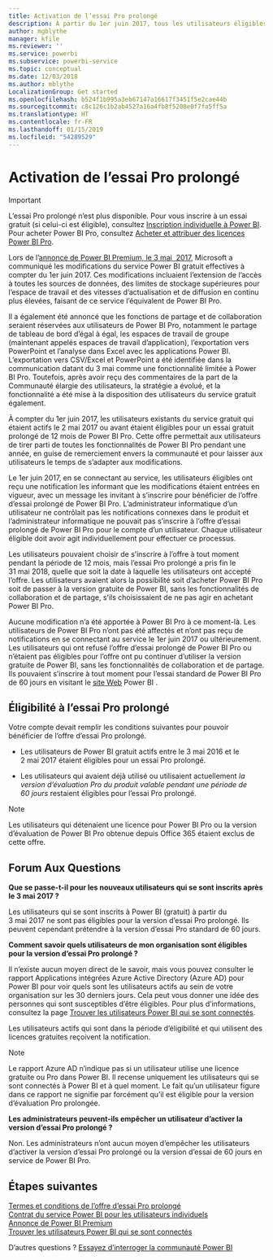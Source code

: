 ```yaml
---
title: Activation de l’essai Pro prolongé
description: À partir du 1er juin 2017, tous les utilisateurs éligibles pourront choisir l’essai Pro prolongé du service Power BI.
author: mgblythe
manager: kfile
ms.reviewer: ''
ms.service: powerbi
ms.subservice: powerbi-service
ms.topic: conceptual
ms.date: 12/03/2018
ms.author: mblythe
LocalizationGroup: Get started
ms.openlocfilehash: b524f1b995a3eb67147a16617f3451f5e2cae44b
ms.sourcegitcommit: c8c126c1b2ab4527a16a4fb8f5208e0f7fa5ff5a
ms.translationtype: HT
ms.contentlocale: fr-FR
ms.lasthandoff: 01/15/2019
ms.locfileid: "54289529"
---
```

# <a name="extended-pro-trial-activation"></a>Activation de l’essai Pro prolongé

> [!IMPORTANT]
> L’essai Pro prolongé n’est plus disponible. Pour vous inscrire à un essai gratuit (si celui-ci est éligible), consultez [Inscription individuelle à Power BI](service-self-service-signup-for-power-bi.md). Pour acheter Power BI Pro, consultez [Acheter et attribuer des licences Power BI Pro](service-admin-purchasing-power-bi-pro.md).

Lors de l’[annonce de Power BI Premium, le 3 mai  2017](https://powerbi.microsoft.com/blog/microsoft-accelerates-modern-bi-adoption-with-power-bi-premium/), Microsoft a communiqué les modifications du service Power BI gratuit effectives à compter du 1er juin 2017. Ces modifications incluaient l’extension de l’accès à toutes les sources de données, des limites de stockage supérieures pour l’espace de travail et des vitesses d’actualisation et de diffusion en continu plus élevées, faisant de ce service l’équivalent de Power BI Pro.

Il a également été annoncé que les fonctions de partage et de collaboration seraient réservées aux utilisateurs de Power BI Pro, notamment le partage de tableau de bord d’égal à égal, les espaces de travail de groupe (maintenant appelés espaces de travail d’application), l’exportation vers PowerPoint et l’analyse dans Excel avec les applications Power BI. L’exportation vers CSV/Excel et PowerPoint a été identifiée dans la communication datant du 3 mai comme une fonctionnalité limitée à Power BI Pro. Toutefois, après avoir reçu des commentaires de la part de la Communauté élargie des utilisateurs, la stratégie a évolué, et la fonctionnalité a été mise à la disposition des utilisateurs du service gratuit également.

À compter du 1er juin 2017, les utilisateurs existants du service gratuit qui étaient actifs le 2 mai 2017 ou avant étaient éligibles pour un essai gratuit prolongé de 12 mois de Power BI Pro. Cette offre permettait aux utilisateurs de tirer parti de toutes les fonctionnalités de Power BI Pro pendant une année, en guise de remerciement envers la communauté et pour laisser aux utilisateurs le temps de s’adapter aux modifications.

Le 1er juin 2017, en se connectant au service, les utilisateurs éligibles ont reçu une notification les informant que les modifications étaient entrées en vigueur, avec un message les invitant à s’inscrire pour bénéficier de l’offre d’essai prolongé de Power BI Pro. L’administrateur informatique d’un utilisateur ne contrôlait pas les notifications connexes dans le produit et l’administrateur informatique ne pouvait pas s’inscrire à l’offre d’essai prolongé de Power BI Pro pour le compte d’un utilisateur. Chaque utilisateur éligible doit avoir agit individuellement pour effectuer ce processus.

Les utilisateurs pouvaient choisir de s’inscrire à l’offre à tout moment pendant la période de 12 mois, mais l’essai Pro prolongé a pris fin le 31 mai 2018, quelle que soit la date à laquelle les utilisateurs ont accepté l’offre. Les utilisateurs avaient alors la possibilité soit d’acheter Power BI Pro soit de passer à la version gratuite de Power BI, sans les fonctionnalités de collaboration et de partage, s’ils choisissaient de ne pas agir en achetant Power BI Pro.

Aucune modification n’a été apportée à Power BI Pro à ce moment-là. Les utilisateurs de Power BI Pro n’ont pas été affectés et n’ont pas reçu de notifications en se connectant au service le 1er juin 2017 ou ultérieurement. Les utilisateurs qui ont refusé l’offre d’essai prolongé de Power BI Pro ou n’étaient pas éligibles pour l’offre ont pu continuer d’utiliser la version gratuite de Power BI, sans les fonctionnalités de collaboration et de partage. Ils pouvaient s’inscrire à tout moment pour l’essai standard de Power BI Pro de 60 jours en visitant le [site Web](https://powerbi.microsoft.com/get-started/) Power BI .

## <a name="eligibility-for-extended-pro-trial"></a>Éligibilité à l’essai Pro prolongé

Votre compte devait remplir les conditions suivantes pour pouvoir bénéficier de l’offre d’essai Pro prolongé.

* Les utilisateurs de Power BI gratuit actifs entre le 3 mai 2016 et le 2 mai 2017 étaient éligibles pour un essai Pro prolongé.

* Les utilisateurs qui avaient déjà utilisé ou utilisaient actuellement *la version d’évaluation Pro du produit valable pendant une période de 60 jours* restaient éligibles pour l’essai Pro prolongé.

> [!NOTE]
> Les utilisateurs qui détenaient une licence pour Power BI Pro ou la version d’évaluation de Power BI Pro obtenue depuis Office 365 étaient exclus de cette offre.

## <a name="frequently-asked-questions"></a>Forum Aux Questions

**Que se passe-t-il pour les nouveaux utilisateurs qui se sont inscrits après le 3 mai 2017 ?**

Les utilisateurs qui se sont inscrits à Power BI (gratuit) à partir du 3 mai 2017 ne sont pas éligibles pour la version d’essai Pro prolongé. Ils peuvent cependant prétendre à la version d’essai Pro standard de 60 jours.

**Comment savoir quels utilisateurs de mon organisation sont éligibles pour la version d’essai Pro prolongé ?**

Il n’existe aucun moyen direct de le savoir, mais vous pouvez consulter le rapport Applications intégrées Azure Active Directory (Azure AD) pour Power BI pour voir quels sont les utilisateurs actifs au sein de votre organisation sur les 30 derniers jours. Cela peut vous donner une idée des personnes qui sont susceptibles d’être éligibles. Pour plus d’informations, consultez la page [Trouver les utilisateurs Power BI qui se sont connectés](service-admin-access-usage.md).

Les utilisateurs actifs qui sont dans la période d’éligibilité et qui utilisent des licences gratuites reçoivent la notification.

> [!NOTE]
> Le rapport Azure AD n’indique pas si un utilisateur utilise une licence gratuite ou Pro dans Power BI. Il recense uniquement les utilisateurs qui se sont connectés à Power BI et à quel moment. Le fait qu’un utilisateur figure dans ce rapport ne signifie par forcément qu’il est éligible pour la version d’évaluation Pro prolongée.

**Les administrateurs peuvent-ils empêcher un utilisateur d’activer la version d’essai Pro prolongé ?**

Non. Les administrateurs n’ont aucun moyen d’empêcher les utilisateurs d’activer la version d’essai Pro prolongé ou la version d’essai de 60 jours en service de Power BI Pro.

## <a name="next-steps"></a>Étapes suivantes

[Termes et conditions de l’offre d’essai Pro prolongé](https://aka.ms/power-bi-trial)  
[Contrat du service Power BI pour les utilisateurs individuels](https://powerbi.microsoft.com/terms-of-service/)  
[Annonce de Power BI Premium](https://aka.ms/pbipremium-announcement)  
[Trouver les utilisateurs Power BI qui se sont connectés](service-admin-access-usage.md)

D’autres questions ? [Essayez d’interroger la communauté Power BI](https://community.powerbi.com/)
